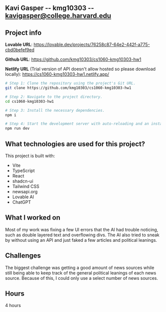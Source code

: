 ## Kavi Gasper -- kmg10303 -- kavigasper@college.harvard.edu

## Project info

**Lovable URL**: https://lovable.dev/projects/76258c87-64e2-442f-a775-cbd0befef9ed

**Github URL**: https://github.com/kmg10303/cs1060-kmg10303-hw1

**Netlify URL** (Trial version of API doesn't allow hosted so please download locally): https://cs1060-kmg10303-hw1.netlify.app/

```sh
# Step 1: Clone the repository using the project's Git URL.
git clone https://github.com/kmg10303/cs1060-kmg10303-hw1

# Step 2: Navigate to the project directory.
cd cs1060-kmg10303-hw1

# Step 3: Install the necessary dependencies.
npm i

# Step 4: Start the development server with auto-reloading and an instant preview.
npm run dev
```

## What technologies are used for this project?

This project is built with:

- Vite
- TypeScript
- React
- shadcn-ui
- Tailwind CSS
- newsapi.org
- Lovable AI
- ChatGPT

## What I worked on

Most of my work was fixing a few UI errors that the AI had trouble noticing, such as double layered text and overflowing divs. The AI also tried to sneak by without using an API and just faked a few articles and political leanings.

## Challenges

The biggest challenge was getting a good amount of news sources while still being able to keep track of the general political leanings of each news source. Because of this, I could only use a select number of news sources. 

## Hours
4 hours
